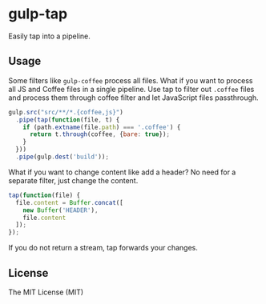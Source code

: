 # gulp-tap

Easily tap into a pipeline.

## Usage

Some filters like `gulp-coffee` process all files. What if you want to process
all JS and Coffee files in a single pipeline. Use tap to filter out `.coffee`
files and process them through coffee filter and let JavaScript files passthrough.

```javascript
gulp.src("src/**/*.{coffee,js}")
  .pipe(tap(function(file, t) {
    if (path.extname(file.path) === '.coffee') {
      return t.through(coffee, {bare: true});
    }
  }))
  .pipe(gulp.dest('build'));
```

What if you want to change content like add a header? No need for a separate
filter, just change the content.

```javascript
tap(function(file) {
  file.content = Buffer.concat([
    new Buffer('HEADER'),
    file.content
  ]);
});
```

If you do not return a stream, tap forwards your changes.

## License

The MIT License (MIT)
